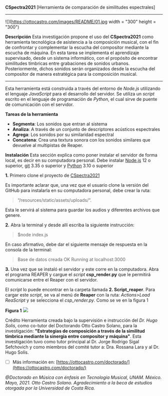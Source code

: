 
**CSpectra2021**
[Herramienta de comparación de similitudes espectrales]
***

![](https://ottocastro.com/images/README/01.jpg width = "300" height = "300")

**Descripción**
Esta investigación propone el uso del **CSpectra2021** como herramienta tecnológica de asistencia a la composición musical, con el fin de confrontar y complementar la escucha del compositor mediante la escucha de máquina. En esta tarea se implementa el aprendizaje supervisado, desde un sistema informático, con el propósito de encontrar similitudes tímbricas entre grabaciones de sonidos urbanos. Posteriormente, dichos sonidos serán organizados desde la escucha del compositor de manera estratégica para la composición musical.

***
Esta herramienta está construida a través del entorno de *Node.js* utilizando el lenguaje *JavaScript* para el desarrollo del servidor. Se utiliza un *script* escrito en el lenguaje de programación de *Python*, el cual sirve de puente de comunicación con el servidor. 

**Tareas de la herramienta**

- **Segmenta**:
Los sonidos que entran al sistema
- **Analiza**:
A través de un conjunto de descriptores acústicos espectrales 
- **Agrega**: 
Los sonidos por su similaridad espectral
- **Concatena**: 
Crea una textura sonora con los sonidos similares que devuelve al multipistas de Reaper. 

**Instalación**
Esta sección explica como poner instalar el servidor de forma local, es decir en su computadora personal. Debe instalar [Node.js](https://nodejs.org/) 12 o superior, [git](https://git-scm.com/downloads) 3.35 o superior y [Python](https://www.python.org/downloads/) 3.10 o superior

**1.** Primero clone el proyecto de [CSpectra2021](https://github.com/mat2021/CSPECTRA2021)

Es importante aclarar que, una vez que el usuario clone la versión del GitHub para instalarla en su computadora personal, debe crear la ruta: 
>“/resources/static/assets/uploads/”.

Esta le servirá al sistema para guardar los audios y diferentes archivos que genere.

**2.** Abra la terminal y desde allí escriba la siguiente instrucción:

>$node index.js

En caso afirmativo, debe dar el siguiente mensaje de respuesta en la consola de la terminal:

>Base de datos creada OK
>Running at localhost:3000

**3.** Una vez que se instaló el servidor y este corre en la computadora. Abra el programa REAPER y cargue el *script*  **csp_render.py** que le permitirá comunicarse entre el Reaper con el servidor.

El *script* lo puede encontrar en la carpeta llamada **2. Script_reaper**. Para cargar este *script*, se va al menú de **Reaper** con la ruta: *Actions>Load ReaScript* y se selecciona el *csp_render.py*. Como se ve en la figura 1

**Figura 1**
![](https://ottocastro.com/images/README/01.jpg)






Crédito
Herramienta creada bajo la supervisión e instrucción del *Dr. Hugo Solís*, como co-tutor del Doctorando Otto Castro Solano, para la investigación: **"Estrategias de composición a través de la similitud tímbrica mediante la sinergia entre compositor y máquina"**. Esta investigación tuvo como tutor principal al
Dr. Jorge Rodrigo Sigal Sefchovich y como miembros del comité tutor a: Dra. Rossana Lara y al Dr. Hugo Solís.



 - [ ] Más información en:
 [https://ottocastro.com/doctorado/](https://ottocastro.com/doctorado/)

*@Doctorado en Música con énfasis en Tecnología Musical, UNAM. México. Mayo, 2021. Otto Castro Solano. Agradecimiento a la beca de estudios otorgada por la Universidad de Costa Rica.*
